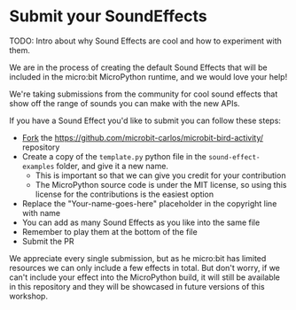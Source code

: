 # Submit your SoundEffects

TODO: Intro about why Sound Effects are cool and how to experiment with them.

We are in the process of creating the default Sound Effects that will be
included in the micro:bit MicroPython runtime, and we would love your help!

We're taking submissions from the community for cool sound effects that show
off the range of sounds you can make with the new APIs.

If you have a Sound Effect you'd like to submit you can follow these steps:

- [Fork](https://github.com/microbit-carlos/microbit-bird-activity/fork) the https://github.com/microbit-carlos/microbit-bird-activity/
  repository
- Create a copy of the `template.py` python file in the `sound-effect-examples`
  folder, and give it a new name.
    - This is important so that we can give you credit for your contribution
    - The MicroPython source code is under the MIT license, so using this
      license for the contributions is the easiest option
- Replace the "Your-name-goes-here" placeholder in the copyright line with
  name
- You can add as many Sound Effects as you like into the same file
- Remember to play them at the bottom of the file
- Submit the PR 

We appreciate every single submission, but as he micro:bit has limited
resources we can only include a few effects in total.
But don't worry, if we can't include your effect into the MicroPython build,
it will still be available in this repository and they will be showcased in
future versions of this workshop. 
